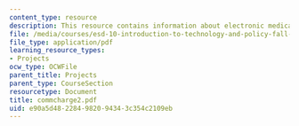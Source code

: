 ```yaml
---
content_type: resource
description: This resource contains information about electronic medical records committee.
file: /media/courses/esd-10-introduction-to-technology-and-policy-fall-2006/e90a5d482284982094343c354c2109eb_commcharge2.pdf
file_type: application/pdf
learning_resource_types:
- Projects
ocw_type: OCWFile
parent_title: Projects
parent_type: CourseSection
resourcetype: Document
title: commcharge2.pdf
uid: e90a5d48-2284-9820-9434-3c354c2109eb
---
```

